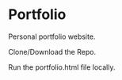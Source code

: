 # Portfolio
Personal portfolio website.</br>

Clone/Download the Repo.

Run the portfolio.html file locally.
